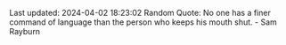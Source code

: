 Last updated: 2024-04-02 18:23:02
Random Quote: No one has a finer command of language than the person who keeps his mouth shut. - Sam Rayburn